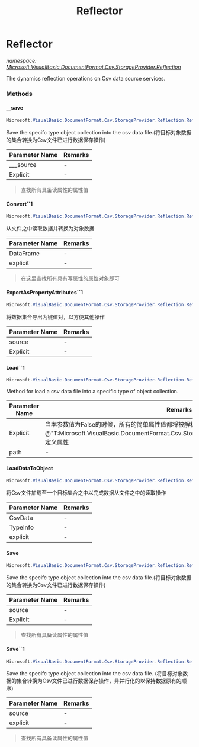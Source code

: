 ﻿---
title: Reflector
---

# Reflector
_namespace: [Microsoft.VisualBasic.DocumentFormat.Csv.StorageProvider.Reflection](N-Microsoft.VisualBasic.DocumentFormat.Csv.StorageProvider.Reflection.html)_

The dynamics reflection operations on Csv data source services.



### Methods

#### __save
```csharp
Microsoft.VisualBasic.DocumentFormat.Csv.StorageProvider.Reflection.Reflector.__save(System.Collections.IEnumerable,System.Type,System.Boolean,System.String)
```
Save the specifc type object collection into the csv data file.(将目标对象数据的集合转换为Csv文件已进行数据保存操作)

|Parameter Name|Remarks|
|--------------|-------|
|___source|-|
|Explicit|-|

> 查找所有具备读属性的属性值

#### Convert``1
```csharp
Microsoft.VisualBasic.DocumentFormat.Csv.StorageProvider.Reflection.Reflector.Convert``1(Microsoft.VisualBasic.DocumentFormat.Csv.DocumentStream.DataFrame,System.Boolean)
```
从文件之中读取数据并转换为对象数据

|Parameter Name|Remarks|
|--------------|-------|
|DataFrame|-|
|explicit|-|

> 在这里查找所有具有写属性的属性对象即可

#### ExportAsPropertyAttributes``1
```csharp
Microsoft.VisualBasic.DocumentFormat.Csv.StorageProvider.Reflection.Reflector.ExportAsPropertyAttributes``1(System.Collections.Generic.IEnumerable{``0},System.Boolean)
```
将数据集合导出为键值对，以方便其他操作

|Parameter Name|Remarks|
|--------------|-------|
|source|-|
|Explicit|-|


#### Load``1
```csharp
Microsoft.VisualBasic.DocumentFormat.Csv.StorageProvider.Reflection.Reflector.Load``1(System.String,System.Boolean,System.Text.Encoding,System.Boolean,System.Collections.Generic.Dictionary{System.String,System.String})
```
Method for load a csv data file into a specific type of object collection.

|Parameter Name|Remarks|
|--------------|-------|
|Explicit|当本参数值为False的时候，所有的简单属性值都将被解析出来，而忽略掉其是否带有@"T:Microsoft.VisualBasic.DocumentFormat.Csv.StorageProvider.Reflection.ColumnAttribute"自定义属性|
|path|-|


#### LoadDataToObject
```csharp
Microsoft.VisualBasic.DocumentFormat.Csv.StorageProvider.Reflection.Reflector.LoadDataToObject(Microsoft.VisualBasic.DocumentFormat.Csv.DocumentStream.DataFrame,System.Type,System.Boolean)
```
将Csv文件加载至一个目标集合之中以完成数据从文件之中的读取操作

|Parameter Name|Remarks|
|--------------|-------|
|CsvData|-|
|TypeInfo|-|
|explicit|-|


#### Save
```csharp
Microsoft.VisualBasic.DocumentFormat.Csv.StorageProvider.Reflection.Reflector.Save(System.Collections.Generic.IEnumerable{System.Object},System.Boolean)
```
Save the specifc type object collection into the csv data file.(将目标对象数据的集合转换为Csv文件已进行数据保存操作)

|Parameter Name|Remarks|
|--------------|-------|
|source|-|
|Explicit|-|

> 查找所有具备读属性的属性值

#### Save``1
```csharp
Microsoft.VisualBasic.DocumentFormat.Csv.StorageProvider.Reflection.Reflector.Save``1(System.Collections.Generic.IEnumerable{``0},System.Boolean,System.String)
```
Save the specifc type object collection into the csv data file.
 (将目标对象数据的集合转换为Csv文件已进行数据保存操作，非并行化的以保持数据原有的顺序)

|Parameter Name|Remarks|
|--------------|-------|
|source|-|
|explicit|-|

> 查找所有具备读属性的属性值


